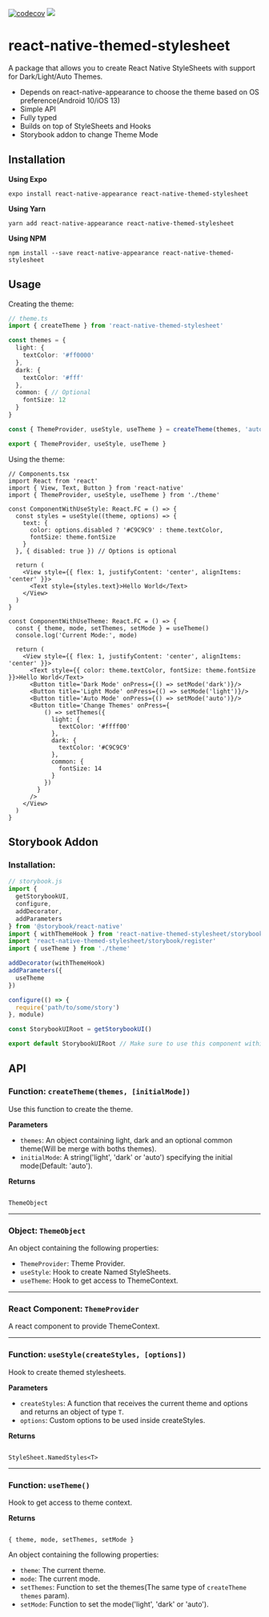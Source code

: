 [![codecov](https://codecov.io/gh/andreppedroza/react-native-themed-stylesheet/branch/main/graph/badge.svg)](https://codecov.io/gh/andreppedroza/react-native-themed-stylesheet)
![](https://github.com/andreppedroza/react-native-themed-stylesheet/workflows/Release%20CI/badge.svg)

# react-native-themed-stylesheet

A package that allows you to create React Native StyleSheets with support for Dark/Light/Auto Themes.

- Depends on react-native-appearance to choose the theme based on OS preference(Android 10/iOS 13)
- Simple API
- Fully typed
- Builds on top of StyleSheets and Hooks
- Storybook addon to change Theme Mode

## Installation

**Using Expo**

```
expo install react-native-appearance react-native-themed-stylesheet
```

**Using Yarn**

```
yarn add react-native-appearance react-native-themed-stylesheet
```

**Using NPM**

```
npm install --save react-native-appearance react-native-themed-stylesheet
```

## Usage

Creating the theme:

```ts
// theme.ts
import { createTheme } from 'react-native-themed-stylesheet'

const themes = {
  light: {
    textColor: '#ff0000'
  },
  dark: {
    textColor: '#fff'
  },
  common: { // Optional
    fontSize: 12
  }
}

const { ThemeProvider, useStyle, useTheme } = createTheme(themes, 'auto') // Initial Mode is optional(Default: 'auto')

export { ThemeProvider, useStyle, useTheme }
```

Using the theme:

```tsx
// Components.tsx
import React from 'react'
import { View, Text, Button } from 'react-native'
import { ThemeProvider, useStyle, useTheme } from './theme'

const ComponentWithUseStyle: React.FC = () => {
  const styles = useStyle((theme, options) => {
    text: {
      color: options.disabled ? '#C9C9C9' : theme.textColor,
      fontSize: theme.fontSize
    }
  }, { disabled: true }) // Options is optional

  return (
    <View style={{ flex: 1, justifyContent: 'center', alignItems: 'center' }}>
      <Text style={styles.text}>Hello World</Text>
    </View>
  )
}

const ComponentWithUseTheme: React.FC = () => {
  const { theme, mode, setThemes, setMode } = useTheme()
  console.log('Current Mode:', mode)

  return (
    <View style={{ flex: 1, justifyContent: 'center', alignItems: 'center' }}>
      <Text style={{ color: theme.textColor, fontSize: theme.fontSize }}>Hello World</Text>
      <Button title='Dark Mode' onPress={() => setMode('dark')}/>
      <Button title='Light Mode' onPress={() => setMode('light')}/>
      <Button title='Auto Mode' onPress={() => setMode('auto')}/>
      <Button title='Change Themes' onPress={
          () => setThemes({
            light: {
              textColor: '#ffff00'
            },
            dark: {
              textColor: '#C9C9C9'
            },
            common: {
              fontSize: 14
            }
          })
        }
      />
    </View>
  )
}
```
## Storybook Addon

### Installation:

```js
// storybook.js
import {
  getStorybookUI,
  configure,
  addDecorator,
  addParameters
} from '@storybook/react-native'
import { withThemeHook } from 'react-native-themed-stylesheet/storybook'
import 'react-native-themed-stylesheet/storybook/register'
import { useTheme } from './theme'

addDecorator(withThemeHook)
addParameters({
  useTheme
})

configure(() => {
  require('path/to/some/story')
}, module)

const StorybookUIRoot = getStorybookUI()

export default StorybookUIRoot // Make sure to use this component within ThemeProvider.
```

## API

### Function: `createTheme(themes, [initialMode])`

Use this function to create the theme.

**Parameters**

- `themes`: An object containing light, dark and an optional common theme(Will be merge with boths themes).
- `initialMode`: A string('light', 'dark' or 'auto') specifying the initial mode(Default: 'auto').

**Returns**

```

ThemeObject

```

---

### Object: `ThemeObject`

An object containing the following properties:

- `ThemeProvider`: Theme Provider.
- `useStyle`: Hook to create Named StyleSheets.
- `useTheme`: Hook to get access to ThemeContext.

---

### React Component: `ThemeProvider`

A react component to provide ThemeContext.

---

### Function: `useStyle(createStyles, [options])`

Hook to create themed stylesheets.

**Parameters**

- `createStyles`: A function that receives the current theme and options and returns an object of type `T`.
- `options`: Custom options to be used inside createStyles.

**Returns**

```

StyleSheet.NamedStyles<T>

```

---

### Function: `useTheme()`

Hook to get access to theme context.

**Returns**

```

{ theme, mode, setThemes, setMode }

```

An object containing the following properties:

- `theme`: The current theme.
- `mode`: The current mode.
- `setThemes`: Function to set the themes(The same type of `createTheme` `themes` param).
- `setMode`: Function to set the mode('light', 'dark' or 'auto').

